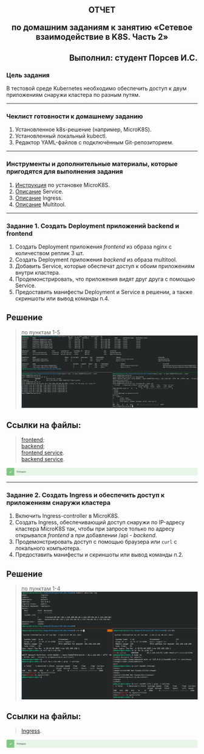 
## <p style="text-align: center;">ОТЧЕТ</p> <p style="text-align: center;">по домашним заданиям к занятию «Сетевое взаимодействие в K8S. Часть 2»</p>
## <p style="text-align: right;">Выполнил: студент Порсев И.С.</p>

### Цель задания

В тестовой среде Kubernetes необходимо обеспечить доступ к двум приложениям снаружи кластера по разным путям.

------

### Чеклист готовности к домашнему заданию

1. Установленное k8s-решение (например, MicroK8S).
2. Установленный локальный kubectl.
3. Редактор YAML-файлов с подключённым Git-репозиторием.

------

### Инструменты и дополнительные материалы, которые пригодятся для выполнения задания

1. [Инструкция](https://microk8s.io/docs/getting-started) по установке MicroK8S.
2. [Описание](https://kubernetes.io/docs/concepts/services-networking/service/) Service.
3. [Описание](https://kubernetes.io/docs/concepts/services-networking/ingress/) Ingress.
4. [Описание](https://github.com/wbitt/Network-MultiTool) Multitool.

------

### Задание 1. Создать Deployment приложений backend и frontend

1. Создать Deployment приложения _frontend_ из образа nginx с количеством реплик 3 шт.
2. Создать Deployment приложения _backend_ из образа multitool. 
3. Добавить Service, которые обеспечат доступ к обоим приложениям внутри кластера. 
4. Продемонстрировать, что приложения видят друг друга с помощью Service.
5. Предоставить манифесты Deployment и Service в решении, а также скриншоты или вывод команды п.4.


## Решение
> по пунктам 1-5
![localImage](./screen_VII.05_1.png)        

## Ссылки на файлы:
>[frontend](./conf/frontend.yaml);    
>[backend](./conf/backend.yaml);  
>[frontend service](./conf/svc_frontend.yaml).  
>[backend service](./conf/svc_backend.yaml).  

![localImage](./Yes.png)

------

### Задание 2. Создать Ingress и обеспечить доступ к приложениям снаружи кластера

1. Включить Ingress-controller в MicroK8S.
2. Создать Ingress, обеспечивающий доступ снаружи по IP-адресу кластера MicroK8S так, чтобы при запросе только по адресу открывался _frontend_ а при добавлении /api - _backend_.
3. Продемонстрировать доступ с помощью браузера или `curl` с локального компьютера.
4. Предоставить манифесты и скриншоты или вывод команды п.2.

## Решение
> по пунктам 1-4
![localImage](./screen_VII.05_2.png)        


## Ссылки на файлы:
>[Ingress](./conf/ingress.yaml).   

![localImage](./Yes.png)